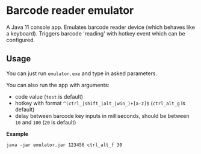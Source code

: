 # Barcode reader emulator

A Java 11 console app. Emulates barcode reader device (which behaves like a keyboard).
Triggers barcode 'reading' with hotkey event which can be configured.

## Usage

You can just run `emulator.exe` and type in asked parameters.

You can also run the app with arguments:
- code value (`test` is default)
- hotkey with format `^(ctrl_|shift_|alt_|win_)+[a-z]$` (`ctrl_alt_g` is default)
- delay between barcode key inputs in milliseconds, should be between `10` and `100` (`20` is default)

**Example**
```
java -jar emulator.jar 123456 ctrl_alt_f 30
```